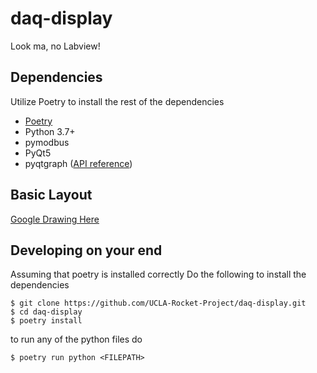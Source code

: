 # daq-display
Look ma, no Labview!

## Dependencies
Utilize Poetry to install the rest of the dependencies
- [Poetry](https://python-poetry.org/docs/)
- Python 3.7+
- pymodbus
- PyQt5
- pyqtgraph ([API reference](https://pyqtgraph.readthedocs.io/en/latest/apireference.html))

## Basic Layout

[Google Drawing Here](https://docs.google.com/drawings/d/1nj8GllTTlC7pYvAv4aKbgEYh7g_emlMcZ6tk-5v_3Lg/edit)



## Developing on your end

Assuming that poetry is installed correctly
Do the following to install the dependencies

```
$ git clone https://github.com/UCLA-Rocket-Project/daq-display.git
$ cd daq-display
$ poetry install
```

to run any of the python files do

```
$ poetry run python <FILEPATH>
```
